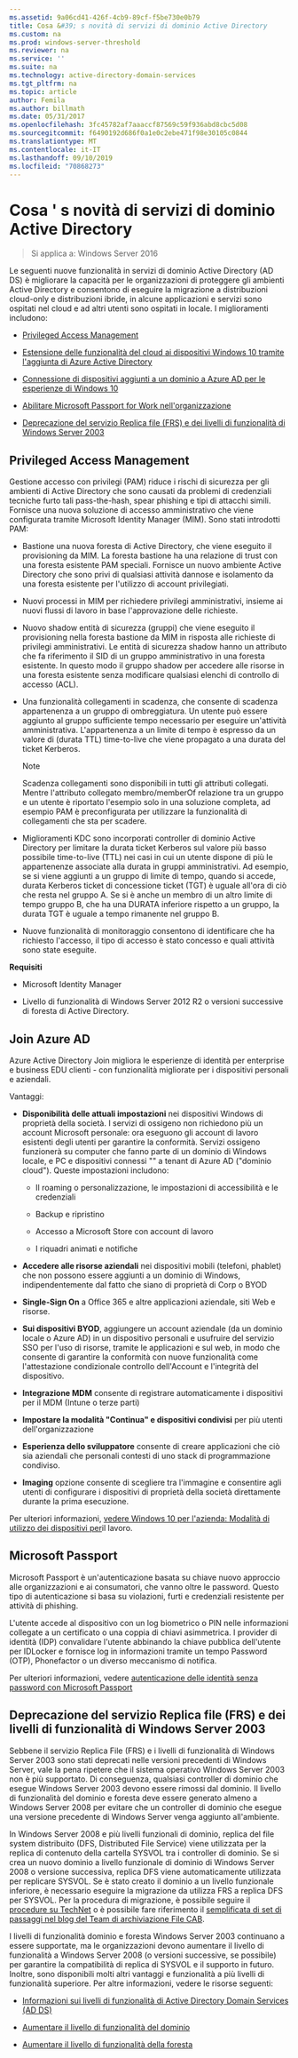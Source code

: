 ```yaml
---
ms.assetid: 9a06cd41-426f-4cb9-89cf-f5be730e0b79
title: Cosa &#39; s novità di servizi di dominio Active Directory
ms.custom: na
ms.prod: windows-server-threshold
ms.reviewer: na
ms.service: ''
ms.suite: na
ms.technology: active-directory-domain-services
ms.tgt_pltfrm: na
ms.topic: article
author: Femila
ms.author: billmath
ms.date: 05/31/2017
ms.openlocfilehash: 3fc45782af7aaaccf87569c59f936abd8cbc5d08
ms.sourcegitcommit: f6490192d686f0a1e0c2ebe471f98e30105c0844
ms.translationtype: MT
ms.contentlocale: it-IT
ms.lasthandoff: 09/10/2019
ms.locfileid: "70868273"
---
```

# <a name="what39s-new-in-active-directory-domain-services"></a>Cosa &#39; s novità di servizi di dominio Active Directory 

>Si applica a: Windows Server 2016

Le seguenti nuove funzionalità in servizi di dominio Active Directory (AD DS) è migliorare la capacità per le organizzazioni di proteggere gli ambienti Active Directory e consentono di eseguire la migrazione a distribuzioni cloud-only e distribuzioni ibride, in alcune applicazioni e servizi sono ospitati nel cloud e ad altri utenti sono ospitati in locale. I miglioramenti includono:  
  
-   [Privileged Access Management](https://technet.microsoft.com/library/mt150258.aspx   
)  
  
- [Estensione delle funzionalità del cloud ai dispositivi Windows 10 tramite l'aggiunta di Azure Active Directory](https://azure.microsoft.com/documentation/articles/active-directory-azureadjoin-overview/)   
  
- [Connessione di dispositivi aggiunti a un dominio a Azure AD per le esperienze di Windows 10](https://azure.microsoft.com/documentation/articles/active-directory-azureadjoin-devices-group-policy/)   
  
- [Abilitare Microsoft Passport for Work nell'organizzazione](https://azure.microsoft.com/documentation/articles/active-directory-azureadjoin-passport-deployment/)    
  
-  [Deprecazione del servizio Replica file (FRS) e dei livelli di funzionalità di Windows Server 2003](ad-ds/active-directory-functional-levels.md)  
  
  
## <a name="BKMK_PAM"></a>Privileged Access Management  
Gestione accesso con privilegi (PAM) riduce i rischi di sicurezza per gli ambienti di Active Directory che sono causati da problemi di credenziali tecniche furto tali pass-the-hash, spear phishing e tipi di attacchi simili. Fornisce una nuova soluzione di accesso amministrativo che viene configurata tramite Microsoft Identity Manager (MIM). Sono stati introdotti PAM:  
  
-   Bastione una nuova foresta di Active Directory, che viene eseguito il provisioning da MIM. La foresta bastione ha una relazione di trust con una foresta esistente PAM speciali. Fornisce un nuovo ambiente Active Directory che sono privi di qualsiasi attività dannose e isolamento da una foresta esistente per l'utilizzo di account privilegiati.  
  
-   Nuovi processi in MIM per richiedere privilegi amministrativi, insieme ai nuovi flussi di lavoro in base l'approvazione delle richieste.  
  
-   Nuovo shadow entità di sicurezza (gruppi) che viene eseguito il provisioning nella foresta bastione da MIM in risposta alle richieste di privilegi amministrativi. Le entità di sicurezza shadow hanno un attributo che fa riferimento il SID di un gruppo amministrativo in una foresta esistente. In questo modo il gruppo shadow per accedere alle risorse in una foresta esistente senza modificare qualsiasi elenchi di controllo di accesso (ACL).  
  
-   Una funzionalità collegamenti in scadenza, che consente di scadenza appartenenza a un gruppo di ombreggiatura. Un utente può essere aggiunto al gruppo sufficiente tempo necessario per eseguire un'attività amministrativa. L'appartenenza a un limite di tempo è espresso da un valore di (durata TTL) time-to-live che viene propagato a una durata del ticket Kerberos.  
  
    > [!NOTE]  
    > Scadenza collegamenti sono disponibili in tutti gli attributi collegati. Mentre l'attributo collegato membro/memberOf relazione tra un gruppo e un utente è riportato l'esempio solo in una soluzione completa, ad esempio PAM è preconfigurata per utilizzare la funzionalità di collegamenti che sta per scadere.  
  
-   Miglioramenti KDC sono incorporati controller di dominio Active Directory per limitare la durata ticket Kerberos sul valore più basso possibile time-to-live (TTL) nei casi in cui un utente dispone di più le appartenenze associate alla durata in gruppi amministrativi. Ad esempio, se si viene aggiunti a un gruppo di limite di tempo, quando si accede, durata Kerberos ticket di concessione ticket (TGT) è uguale all'ora di ciò che resta nel gruppo A. Se si è anche un membro di un altro limite di tempo gruppo B, che ha una DURATA inferiore rispetto a un gruppo, la durata TGT è uguale a tempo rimanente nel gruppo B.  
  
-   Nuove funzionalità di monitoraggio consentono di identificare che ha richiesto l'accesso, il tipo di accesso è stato concesso e quali attività sono state eseguite.  
  
**Requisiti**  
  
-   Microsoft Identity Manager  
  
-   Livello di funzionalità di Windows Server 2012 R2 o versioni successive di foresta di Active Directory.  
  
## <a name="BKMK_AzureADJoin"></a>Join Azure AD  
Azure Active Directory Join migliora le esperienze di identità per enterprise e business EDU clienti - con funzionalità migliorate per i dispositivi personali e aziendali.  
  
Vantaggi:  
  
-   **Disponibilità delle attuali impostazioni** nei dispositivi Windows di proprietà della società. I servizi di ossigeno non richiedono più un account Microsoft personale: ora eseguono gli account di lavoro esistenti degli utenti per garantire la conformità. Servizi ossigeno funzionerà su computer che fanno parte di un dominio di Windows locale, e PC e dispositivi connessi "" a tenant di Azure AD ("dominio cloud"). Queste impostazioni includono:  
  
    -   Il roaming o personalizzazione, le impostazioni di accessibilità e le credenziali  
  
    -   Backup e ripristino  
  
    -   Accesso a Microsoft Store con account di lavoro  
  
    -   I riquadri animati e notifiche  
  
-   **Accedere alle risorse aziendali** nei dispositivi mobili (telefoni, phablet) che non possono essere aggiunti a un dominio di Windows, indipendentemente dal fatto che siano di proprietà di Corp o BYOD  
  
-   **Single-Sign On** a Office 365 e altre applicazioni aziendale, siti Web e risorse.  
  
-   **Sui dispositivi BYOD**, aggiungere un account aziendale (da un dominio locale o Azure AD) in un dispositivo personali e usufruire del servizio SSO per l'uso di risorse, tramite le applicazioni e sul web, in modo che consente di garantire la conformità con nuove funzionalità come l'attestazione condizionale controllo dell'Account e l'integrità del dispositivo.  
  
-   **Integrazione MDM** consente di registrare automaticamente i dispositivi per il MDM (Intune o terze parti)  
  
-   **Impostare la modalità "Continua" e dispositivi condivisi** per più utenti dell'organizzazione  
  
-   **Esperienza dello sviluppatore** consente di creare applicazioni che ciò sia aziendali che personali contesti di uno stack di programmazione condiviso.  
  
-   **Imaging** opzione consente di scegliere tra l'immagine e consentire agli utenti di configurare i dispositivi di proprietà della società direttamente durante la prima esecuzione.  
  
Per ulteriori informazioni, [vedere Windows 10 per l'azienda: Modalità di utilizzo dei dispositivi per](https://azure.microsoft.com/documentation/articles/active-directory-azureadjoin-windows10-devices-overview/?rnd=1)il lavoro.  
  
## <a name="BKMK_IDLocker"></a>Microsoft Passport  
Microsoft Passport è un'autenticazione basata su chiave nuovo approccio alle organizzazioni e ai consumatori, che vanno oltre le password. Questo tipo di autenticazione si basa su violazioni, furti e credenziali resistente per attività di phishing.  
  
L'utente accede al dispositivo con un log biometrico o PIN nelle informazioni collegate a un certificato o una coppia di chiavi asimmetrica. I provider di identità (IDP) convalidare l'utente abbinando la chiave pubblica dell'utente per IDLocker e fornisce log in informazioni tramite un tempo Password (OTP), Phonefactor o un diverso meccanismo di notifica.  
  
Per ulteriori informazioni, vedere [autenticazione delle identità senza password con Microsoft Passport](https://azure.microsoft.com/documentation/articles/active-directory-azureadjoin-passport/)  
  
## <a name="BKMK_FRSDeprecation"></a>Deprecazione del servizio Replica file (FRS) e dei livelli di funzionalità di Windows Server 2003  
Sebbene il servizio Replica File (FRS) e i livelli di funzionalità di Windows Server 2003 sono stati deprecati nelle versioni precedenti di Windows Server, vale la pena ripetere che il sistema operativo Windows Server 2003 non è più supportato. Di conseguenza, qualsiasi controller di dominio che esegue Windows Server 2003 devono essere rimossi dal dominio. Il livello di funzionalità del dominio e foresta deve essere generato almeno a Windows Server 2008 per evitare che un controller di dominio che esegue una versione precedente di Windows Server venga aggiunto all'ambiente.  
  
In Windows Server 2008 e più livelli funzionali di dominio, replica del file system distribuito (DFS, Distributed File Service) viene utilizzata per la replica di contenuto della cartella SYSVOL tra i controller di dominio. Se si crea un nuovo dominio a livello funzionale di dominio di Windows Server 2008 o versione successiva, replica DFS viene automaticamente utilizzata per replicare SYSVOL. Se è stato creato il dominio a un livello funzionale inferiore, è necessario eseguire la migrazione da utilizza FRS a replica DFS per SYSVOL. Per la procedura di migrazione, è possibile seguire il [procedure su TechNet](https://technet.microsoft.com/library/dd640019(v=WS.10).aspx) o è possibile fare riferimento il [semplificata di set di passaggi nel blog del Team di archiviazione File CAB](http://blogs.technet.com/b/filecab/archive/2014/06/25/streamlined-migration-of-frs-to-dfsr-sysvol.aspx).  
  
I livelli di funzionalità dominio e foresta Windows Server 2003 continuano a essere supportate, ma le organizzazioni devono aumentare il livello di funzionalità a Windows Server 2008 (o versioni successive, se possibile) per garantire la compatibilità di replica di SYSVOL e il supporto in futuro. Inoltre, sono disponibili molti altri vantaggi e funzionalità a più livelli di funzionalità superiore. Per altre informazioni, vedere le risorse seguenti:  
  
-   [Informazioni sui livelli di funzionalità di Active Directory Domain Services (AD DS)](ad-ds/active-directory-functional-levels.md)  
  
-   [Aumentare il livello di funzionalità del dominio](https://technet.microsoft.com/library/cc753104.aspx)  
  
-   [Aumentare il livello di funzionalità della foresta](https://technet.microsoft.com/library/cc730985.aspx)  
  
